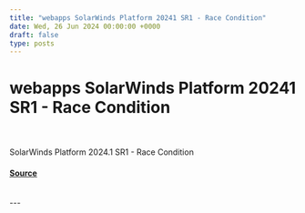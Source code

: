 ```yaml
---
title: "webapps SolarWinds Platform 20241 SR1 - Race Condition"
date: Wed, 26 Jun 2024 00:00:00 +0000
draft: false
type: posts
---
```

# webapps SolarWinds Platform 20241 SR1 - Race Condition

<br/>

<br/>
SolarWinds Platform 2024.1 SR1 - Race Condition

#### [Source](https://www.exploit-db.com/exploits/52055)

<br/>
---
